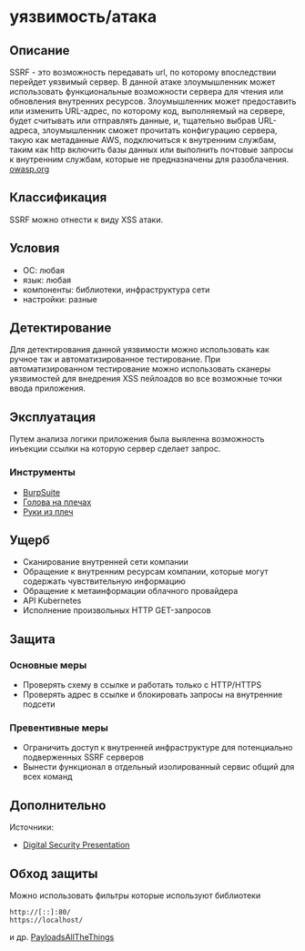 # уязвимость/атака

## Описание
SSRF - это возможность передавать url, по которому впоследствии перейдет уязвимый сервер. В данной атаке злоумышленник может использовать функциональные возможности сервера для чтения или обновления внутренних ресурсов. Злоумышленник может предоставить или изменить URL-адрес, по которому код, выполняемый на сервере, будет считывать или отправлять данные, и, тщательно выбрав URL-адреса, злоумышленник сможет прочитать конфигурацию сервера, такую как метаданные AWS, подключиться к внутренним службам, таким как http включить базы данных или выполнить почтовые запросы к внутренним службам, которые не предназначены для разоблачения. [owasp.org](https://www.owasp.org/index.php/Server_Side_Request_Forgery)

## Классификация
SSRF можно отнести к виду XSS атаки. 

## Условия
- ОС: любая
- язык: любая
- компоненты: библиотеки, инфраструктура сети
- настройки: разные
	
## Детектирование
Для детектирования данной уязвимости можно использовать как ручное так и автоматизированное тестирование.
При автоматизированном тестирование можно использовать сканеры уязвимостей для внедрения XSS пейлоадов во все возможные точки ввода приложения. 


## Эксплуатация
Путем анализа логики приложения была выяленна возможность инъекции ссылки на которую сервер сделает запрос.


### Инструменты
- [BurpSuite](https://portswigger.net/burp)
- [Голова на плечах](https://ru.wikipedia.org/wiki/%D0%93%D0%BE%D0%BB%D0%BE%D0%B2%D0%B0)
- [Руки из плеч](https://ru.wikipedia.org/wiki/%D0%A0%D1%83%D0%BA%D0%B0) 


## Ущерб
- Сканирование внутренней сети компании
- Обращение к внутренним ресурсам компании, которые могут содержать чувствительную
информацию
- Обращение к метаинформации облачного провайдера
- API Kubernetes
- Исполнение произвольных HTTP GET-запросов

## Защита
### Основные меры
- Проверять схему в ссылке и работать только с HTTP/HTTPS
- Проверять адрес в ссылке и блокировать запросы на внутренние подсети 

### Превентивные меры
- Ограничить доступ к внутренней
инфраструктуре для потенциально
подверженных SSRF серверов
- Вынести  функционал в отдельный
изолированный сервис общий для всех
команд

## Дополнительно
Источники:
- [Digital Security Presentation](https://dsec.ru/wp-content/uploads/2018/09/techtrain_ssrf.pdf)

## Обход защиты
Можно использовать фильтры которые используют библиотеки
```
http://[::]:80/
https://localhost/
```
и др. [PayloadsAllTheThings](https://github.com/swisskyrepo/PayloadsAllTheThings/blob/master/Server%20Side%20Request%20Forgery/README.md)

